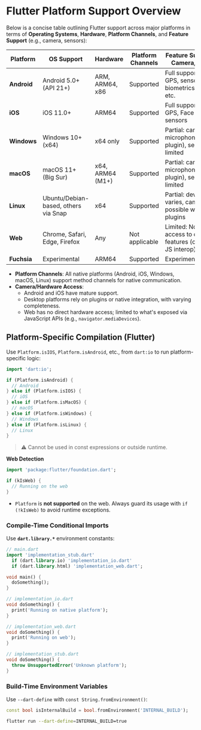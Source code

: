 # Flutter Platform Support Overview

Below is a concise table outlining Flutter support across major platforms in terms of **Operating Systems**, **Hardware**, **Platform Channels**, and **Feature Support** (e.g., camera, sensors):

| **Platform** | **OS Support**                       | **Hardware**     | **Platform Channels** | **Feature Support (e.g., Camera, Sensors)**                          |
| ------------ | ------------------------------------ | ---------------- | --------------------- | -------------------------------------------------------------------- |
| **Android**  | Android 5.0+ (API 21+)               | ARM, ARM64, x86  | Supported             | Full support: camera, GPS, sensors, biometrics, storage, etc.        |
| **iOS**      | iOS 11.0+                            | ARM64            | Supported             | Full support: camera, GPS, Face ID, storage, sensors                 |
| **Windows**  | Windows 10+ (x64)                    | x64 only         | Supported             | Partial: camera, microphone (via plugin), sensors limited            |
| **macOS**    | macOS 11+ (Big Sur)                  | x64, ARM64 (M1+) | Supported             | Partial: camera, microphone (via plugin), sensors limited            |
| **Linux**    | Ubuntu/Debian-based, others via Snap | x64              | Supported             | Partial: device access varies, camera possible with custom plugins   |
| **Web**      | Chrome, Safari, Edge, Firefox        | Any              | Not applicable        | Limited: No direct access to device features (camera via JS interop) |
| **Fuchsia**  | Experimental                         | ARM64            | Supported             | Experimental/unknown                                                 |

- **Platform Channels**: All native platforms (Android, iOS, Windows, macOS, Linux) support method channels for native communication.
- **Camera/Hardware Access**:
  - Android and iOS have mature support.
  - Desktop platforms rely on plugins or native integration, with varying completeness.
  - Web has no direct hardware access; limited to what's exposed via JavaScript APIs (e.g., `navigator.mediaDevices`).

## Platform-Specific Compilation (Flutter)

Use `Platform.isIOS`, `Platform.isAndroid`, etc., from `dart:io` to run platform-specific logic:

```dart
import 'dart:io';

if (Platform.isAndroid) {
  // Android
} else if (Platform.isIOS) {
  // iOS
} else if (Platform.isMacOS) {
  // macOS
} else if (Platform.isWindows) {
  // Windows
} else if (Platform.isLinux) {
  // Linux
}
```

> ⚠️ Cannot be used in const expressions or outside runtime.

**Web Detection**

```dart
import 'package:flutter/foundation.dart';

if (kIsWeb) {
  // Running on the web
}
```

- `Platform` is **not supported** on the web. Always guard its usage with `if (!kIsWeb)` to avoid runtime exceptions.

### Compile-Time Conditional Imports

Use **`dart.library.*`** environment constants:

```dart
// main.dart
import 'implementation_stub.dart'
  if (dart.library.io) 'implementation_io.dart'
  if (dart.library.html) 'implementation_web.dart';

void main() {
  doSomething();
}
```

```dart
// implementation_io.dart
void doSomething() {
  print('Running on native platform');
}
```

```dart
// implementation_web.dart
void doSomething() {
  print('Running on web');
}
```

```dart
// implementation_stub.dart
void doSomething() {
  throw UnsupportedError('Unknown platform');
}
```

### Build-Time Environment Variables

Use `--dart-define` with `const String.fromEnvironment()`:

```dart
const bool isInternalBuild = bool.fromEnvironment('INTERNAL_BUILD');
```

```bash
flutter run --dart-define=INTERNAL_BUILD=true
```
